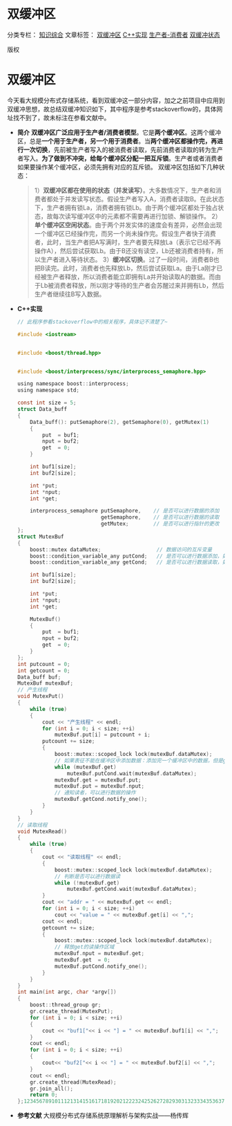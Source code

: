 # 双缓冲区



分类专栏： [知识综合](https://blog.csdn.net/yzhang6_10/category_6101992.html) 文章标签： [双缓冲区](https://so.csdn.net/so/search/s.do?q=双缓冲区&t=blog&o=vip&s=&l=&f=&viparticle=) [C++实现](https://www.csdn.net/gather_2c/NtjaggxsNjM4Ni1ibG9n.html) [生产者-消费者](https://so.csdn.net/so/search/s.do?q=生产者-消费者&t=blog&o=vip&s=&l=&f=&viparticle=) [双缓冲状态](https://so.csdn.net/so/search/s.do?q=双缓冲状态&t=blog&o=vip&s=&l=&f=&viparticle=)

版权

# **双缓冲区**

今天看大规模分布式存储系统，看到双缓冲这一部分内容，加之之前项目中应用到双缓冲思想，故总结双缓冲知识如下，其中程序是参考stackoverflow的，具体网址找不到了，故未标注在参看文献中。

- **简介**
  **双缓冲区广泛应用于生产者/消费者模型**。它是**两个缓冲区**。这两个缓冲区，总是**一个用于生产者，另一个用于消费者**。当**两个缓冲区都操作完，再进行一次切换**，先前被生产者写入的被消费者读取，先前消费者读取的转为生产者写入。**为了做到不冲突，给每个缓冲区分配一把互斥锁**。生产者或者消费者如果要操作某个缓冲区，必须先拥有对应的互斥锁。
  双缓冲区包括如下几种状态：

  > 1）**双缓冲区都在使用的状态（并发读写）**。大多数情况下，生产者和消费者都处于并发读写状态。假设生产者写入A，消费者读取B。在此状态下，生产者拥有锁La，消费者拥有锁Lb。由于两个缓冲区都处于独占状态，故每次读写缓冲区中的元素都不需要再进行加锁、解锁操作。
  > 2）**单个缓冲区空闲状态**。由于两个并发实体的速度会有差异，必然会出现一个缓冲区已经操作完，而另一个尚未操作完。假设生产者快于消费者，此时，当生产者把A写满时，生产者要先释放La（表示它已经不再操作A），然后尝试获取Lb。由于B还没有读空，Lb还被消费者持有，所以生产者进入等待状态。
  > 3）**缓冲区切换**。过了一段时间，消费者B也把B读完。此时，消费者也先释放Lb，然后尝试获取La。由于La刚才已经被生产者释放，所以消费者能立即拥有La并开始读取A的数据。而由于Lb被消费者释放，所以刚才等待的生产者会苏醒过来并拥有Lb，然后生产者继续往B写入数据。

- **C++实现**

  ```C
  // 此程序参看stackoverflow中的相关程序，具体记不清楚了~
  
  #include <iostream>
  
  
  #include <boost/thread.hpp>
  
  
  #include <boost/interprocess/sync/interprocess_semaphore.hpp>
  
  using namespace boost::interprocess;
  using namespace std;
  
  const int size = 5;
  struct Data_buff
  {
      Data_buff(): putSemaphore(2), getSemaphore(0), getMutex(1)
      {
          put  = buf1;
          nput = buf2;
          get  = 0;
      }
  
      int buf1[size];
      int buf2[size];
  
      int *put;
      int *nput;
      int *get;
  
      interprocess_semaphore putSemaphore,    // 是否可以进行数据的添加
                             getSemaphore,    // 是否可以进行数据的读取
                             getMutex;        // 是否可以进行指针的更改
  };
  struct MutexBuf
  {
      boost::mutex dataMutex;                  // 数据访问的互斥变量
      boost::condition_variable_any putCond;   // 是否可以进行数据添加，如果没有缓冲区则不能，添加完一个缓冲区的数据，但是read没有释放get
      boost::condition_variable_any getCond;   // 是否可以进行数据读取，如果get为0，则不能
  
      int buf1[size];
      int buf2[size];
  
      int *put;
      int *nput;
      int *get;
  
      MutexBuf()
      {
          put  = buf1;
          nput = buf2;
          get  = 0;
      }
  };
  int putcount = 0;
  int getcount = 0;
  Data_buff buf;
  MutexBuf mutexBuf;
  // 产生线程
  void MutexPut()
  {
      while (true)
      {
          cout << "产生线程" << endl;
          for (int i = 0; i < size; ++i)
              mutexBuf.put[i] = putcount + i;
          putcount += size;
          {
              boost::mutex::scoped_lock lock(mutexBuf.dataMutex);
              // 如果表征不能在缓冲区中添加数据：添加完一个缓冲区中的数据，但是get没有释放掉，则不能添加
              while (mutexBuf.get)
                  mutexBuf.putCond.wait(mutexBuf.dataMutex);
              mutexBuf.get = mutexBuf.put;
              mutexBuf.put = mutexBuf.nput;
              // 通知读者，可以进行数据的操作
              mutexBuf.getCond.notify_one();
          }
      }
  }
  // 读取线程
  void MutexRead()
  {
      while (true)
      {
          cout << "读取线程" << endl;
          {
              boost::mutex::scoped_lock lock(mutexBuf.dataMutex);
              // 判断是否可以进行数据读
              while (!mutexBuf.get)
                  mutexBuf.getCond.wait(mutexBuf.dataMutex);
          }
          cout << "addr = " << mutexBuf.get << endl;
          for (int i = 0; i < size; ++i)
              cout << "value = " << mutexBuf.get[i] << ",";
          cout << endl;
          getcount += size;
          {
              boost::mutex::scoped_lock lock(mutexBuf.dataMutex);
              // 释放get的读操作区域
              mutexBuf.nput = mutexBuf.get;
              mutexBuf.get  = 0;
              mutexBuf.putCond.notify_one();
          }
      }
  }
  int main(int argc, char *argv[])
  {
      boost::thread_group gr;
      gr.create_thread(MutexPut);
      for (int i = 0; i < size; ++i)
      {
          cout << "buf1["<< i << "] = " << mutexBuf.buf1[i] << ",";
      }
      cout << endl;
      for (int i = 0; i < size; ++i)
      {
          cout<< "buf2["<< i << "] = " << mutexBuf.buf2[i] << ",";
      }
      cout << endl;
      gr.create_thread(MutexRead);
      gr.join_all();
      return 0;
  };123456789101112131415161718192021222324252627282930313233343536373839404142434445464748495051525354555657585960616263646566676869707172737475767778798081828384858687888990919293949596979899100101102103104105106107108109110111112113114115116117118119120121122123
  ```

- **参考文献**
  大规模分布式存储系统原理解析与架构实战——杨传辉